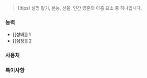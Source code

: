 

> [!tips] 설명
> 활기, 본능, 선율. 인간 영혼의 아홉 요소 중 하나입니다.


### 능력

- [[성배]] 1
- [[심장]] 2

### 사용처


### 특이사항
